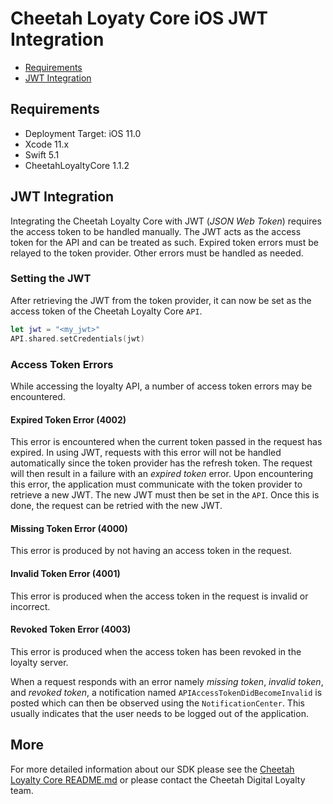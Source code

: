 # Cheetah Loyaty Core iOS JWT Integration

- [Requirements](#requirements)
- [JWT Integration](#usage)

## Requirements
* Deployment Target: iOS 11.0
* Xcode 11.x
* Swift 5.1
* CheetahLoyaltyCore 1.1.2

## JWT Integration
Integrating the Cheetah Loyalty Core with JWT (*JSON Web Token*) requires the access token to be handled manually. The JWT acts as the access token for the API and can be treated as such. Expired token errors must be relayed to the token provider. Other errors must be handled as needed.

### Setting the JWT
After retrieving the JWT from the token provider, it can now be set as the access token of the Cheetah Loyalty Core `API`.

```swift
let jwt = "<my_jwt>"
API.shared.setCredentials(jwt)
```

### Access Token Errors
While accessing the loyalty API, a number of access token errors may be encountered.

#### Expired Token Error (4002)
This error is encountered when the current token passed in the request has expired. In using JWT, requests with this error will not be handled automatically since the token provider has the refresh token. The request will then result in a failure with an *expired token* error. Upon encountering this error, the application must communicate with the token provider to retrieve a new JWT. The new JWT must then be set in the `API`. Once this is done, the request can be retried with the new JWT.

#### Missing Token Error (4000)
This error is produced by not having an access token in the request.

#### Invalid Token Error (4001)
This error is produced when the access token in the request is invalid or incorrect.

#### Revoked Token Error (4003)
This error is produced when the access token has been revoked in the loyalty server.

When a request responds with an error namely *missing token*, *invalid token*, and *revoked token*, a notification named `APIAccessTokenDidBecomeInvalid` is posted which can then be observed using the `NotificationCenter`. This usually indicates that the user needs to be logged out of the application.

## More
For more detailed information about our SDK please see the [Cheetah Loyalty Core README.md] or please contact the Cheetah Digital Loyalty team.

[Cheetah Loyalty Core README.md]: (README.md)